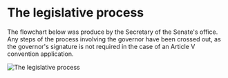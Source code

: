 # The legislative process

The flowchart below was produce by the Secretary of the Senate's office. Any steps of the process involving the governor have been crossed out, as the governor's signature is not required in the case of an Article V convention application.

![The legislative process](https://drive.google.com/uc?export=view&id=16naolvRV6gLLSXnphpGi6We4ib7B2GjN)
